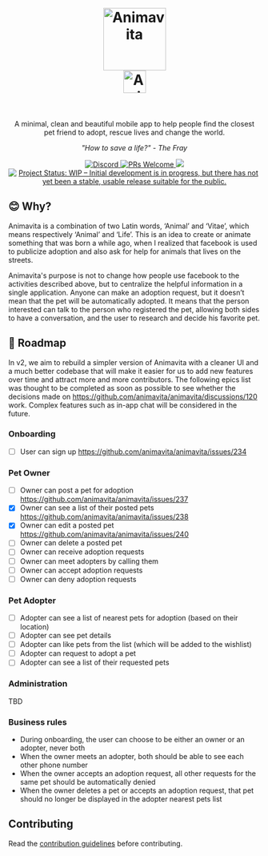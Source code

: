 <h1 align="center">
  <br>
  <img src="https://i.imgur.com/amrsFJK.png" alt="Animavita" height="125" width="125">
  <br>
  <img src="https://i.imgur.com/iSizpPl.png" alt="Animavita" height="45" width="">
  <br><br>
</h1>

<p align="center">A minimal, clean and beautiful mobile app to help people find the closest pet friend to adopt, rescue lives and change the world.</p>

<p align="center"><i>"How to save a life?" - The Fray</i> </p>

<p align="center">
  <a href="https://discord.gg/BHHz77rhb6">
    <img src="https://img.shields.io/discord/829042103295410197?color=%237289DA&label=Animavita&logo=discord&logoColor=white" alt="Discord">
  </a>
  <a href="http://makeapullrequest.com">
    <img src="https://img.shields.io/badge/contribuition-welcome-brightgreen.svg" alt="PRs Welcome">
  </a>
  <a href="https://saythanks.io/to/wendelfreitas">
      <img src="https://img.shields.io/badge/SayThanks.io-%E2%98%BC-1EAEDB.svg">
  </a>
<a href="https://www.repostatus.org/#wip"><img src="https://www.repostatus.org/badges/latest/wip.svg" alt="Project Status: WIP – Initial development is in progress, but there has not yet been a stable, usable release suitable for the public." /></a>  
</p>

## :blush: **Why?**

Animavita is a combination of two Latin words, ‘Animal’ and ‘Vitae’, which means respectively ‘Animal’ and ‘Life’. This is an idea to create or animate something that was born a while ago, when I realized that facebook is used to publicize adoption and also ask for help for animals that lives on the streets.

Animavita's purpose is not to change how people use facebook to the activities described above, but to centralize the helpful information in a single application. Anyone can make an adoption request, but it doesn’t mean that the pet will be automatically adopted. It means that the person interested can talk to the person who registered the pet, allowing both sides to have a conversation, and the user to research and decide his favorite pet.

## :dizzy: **Roadmap**
In v2, we aim to rebuild a simpler version of Animavita with a cleaner UI and a much better codebase that will make it easier for us to add new features over time and attract more and more contributors. The following epics list was thought to be completed as soon as possible to see whether the decisions made on https://github.com/animavita/animavita/discussions/120 work. Complex features such as in-app chat will be considered in the future.

### Onboarding
-   [ ] User can sign up https://github.com/animavita/animavita/issues/234

### Pet Owner
-   [ ] Owner can post a pet for adoption https://github.com/animavita/animavita/issues/237
-   [x] Owner can see a list of their posted pets https://github.com/animavita/animavita/issues/238
-   [x] Owner can edit a posted pet https://github.com/animavita/animavita/issues/240
-   [ ] Owner can delete a posted pet
-   [ ] Owner can receive adoption requests
-   [ ] Owner can meet adopters by calling them
-   [ ] Owner can accept adoption requests
-   [ ] Owner can deny adoption requests

### Pet Adopter
-   [ ] Adopter can see a list of nearest pets for adoption (based on their location)
-   [ ] Adopter can see pet details
-   [ ] Adopter can like pets from the list (which will be added to the wishlist)
-   [ ] Adopter can request to adopt a pet
-   [ ] Adopter can see a list of their requested pets

### Administration
TBD

### Business rules
- During onboarding, the user can choose to be either an owner or an adopter, never both
- When the owner meets an adopter, both should be able to see each other phone number
- When the owner accepts an adoption request, all other requests for the same pet should be automatically denied
- When the owner deletes a pet or accepts an adoption request, that pet should no longer be displayed in the adopter nearest pets list


## Contributing

Read the [contribution guidelines](https://github.com/animavita/animavita/blob/v2/CONTRIBUTING.md) before contributing.
